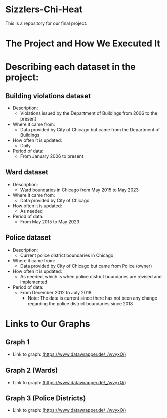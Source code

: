 # Sizzlers-Chi-Heat
This is a repository for our final project.

# The Project and How We Executed It

# Describing each dataset in the project:
## Building violations dataset
- Description:
  - Violations issued by the Department of Buildings from 2006 to the present
- Where it came from:
  - Data provided by City of Chicago but came from the Department of Buildings
- How often it is updated:
  - Daily
- Period of data:
  - From January 2006 to present
  
## Ward dataset
- Description:
  - Ward boundaries in Chicago from May 2015 to May 2023
- Where it came from:
  - Data provided by City of Chicago
- How often it is updated:
  - As needed
- Period of data:
  - From May 2015 to May 2023
  
## Police dataset
- Description:
  - Current police district boundaries in Chicago
- Where it came from:
  - Data provided by City of Chicago but came from Police (owner)
- How often it is updated:
  - As needed, which is when police district boundaries are revised and implemented
- Period of data:
  - From December 2012 to July 2018
    - Note: The data is current since there has not been any change regarding the police district boundaries since 2018

# Links to Our Graphs

## Graph 1
- Link to graph: [(https://www.datawrapper.de/_/wvyxQ/)](https://www.datawrapper.de/_/wvyxQ/)

## Graph 2 (Wards)

- Link to graph: [(https://www.datawrapper.de/_/wvyxQ/)](https://www.datawrapper.de/_/PucTO/)

## Graph 3 (Police Districts)

- Link to graph: [(https://www.datawrapper.de/_/wvyxQ/)](https://www.datawrapper.de/_/zeCDx/)
